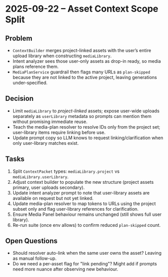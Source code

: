 # 2025-09-22 – Asset Context Scope Split

## Problem
- `ContextBuilder` merges project-linked assets with the user’s entire upload library when constructing `mediaLibrary`.
- Intent analyzer sees those user-only assets as drop-in ready, so media plans reference them.
- `MediaPlanService` guardrail then flags many URLs as `plan-skipped` because they are not linked to the active project, leaving generations under-specified.

## Decision
- Limit `mediaLibrary` to *project-linked* assets; expose user-wide uploads separately as `userLibrary` metadata so prompts can mention them without promising immediate reuse.
- Teach the media-plan resolver to resolve IDs only from the project set; user-library items require linking before use.
- Update prompt copy so LLM knows to request linking/clarification when only user-library matches exist.

## Tasks
1. Split `ContextPacket` types: `mediaLibrary.project` vs `mediaLibrary.userLibrary`.
2. Adjust context builder to populate the new structure (project assets primary, user uploads secondary).
3. Update intent analyzer prompt to note that user-library assets are available on request but not yet linked.
4. Update media-plan resolver to map tokens to URLs using the project subset only and flag user-library references for clarification.
5. Ensure Media Panel behaviour remains unchanged (still shows full user library).
6. Re-run suite (once env allows) to confirm reduced `plan-skipped` count.

## Open Questions
- Should resolver auto-link when the same user owns the asset? Leaving as manual follow-up.
- Do we need a per-asset flag for "link pending"? Might add if prompts need more nuance after observing new behaviour.
